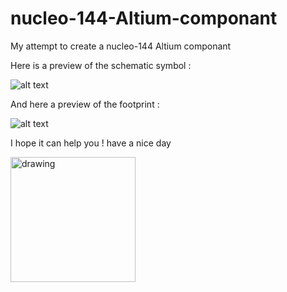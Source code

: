 # nucleo-144-Altium-componant
My attempt to create a nucleo-144 Altium componant

Here is a preview of the schematic symbol :

![alt text](https://github.com/Brautantoine/nucleo-144-Altium-component/blob/master/Preview/Capture.PNG)

And here a preview of the footprint :

![alt text](https://github.com/Brautantoine/nucleo-144-Altium-component/blob/master/Preview/empreinte_nucleo_144.PNG)

I hope it can help you ! have a nice day 

<img src="https://images.ecosia.org/x8hEzRW0N0B1oHUTXqREorZ73aE=/0x390/smart/https%3A%2F%2Fcdn170.picsart.com%2Fupscale-241091004033212.png%3Fr1024x1024" alt="drawing" width="200"/>
